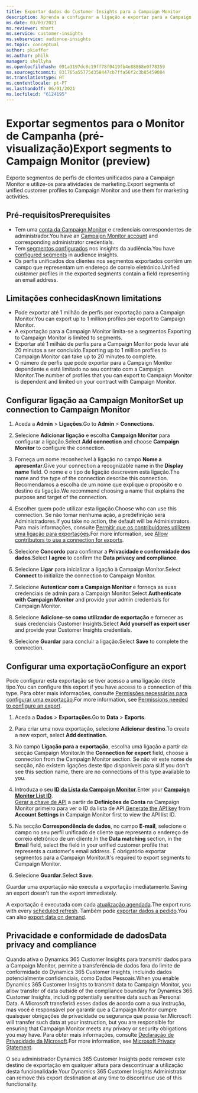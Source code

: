 ```yaml
---
title: Exportar dados do Customer Insights para a Campaign Monitor
description: Aprenda a configurar a ligação e exportar para a Campaign Monitor.
ms.date: 03/03/2021
ms.reviewer: mhart
ms.service: customer-insights
ms.subservice: audience-insights
ms.topic: conceptual
author: pkieffer
ms.author: philk
manager: shellyha
ms.openlocfilehash: 091a3197dc0c19ff78f0419fb4e88868e0f78359
ms.sourcegitcommit: 831765a55775d358447cb7ffa56f2c3b85459084
ms.translationtype: HT
ms.contentlocale: pt-PT
ms.lasthandoff: 06/01/2021
ms.locfileid: "6124195"
---
```

# <a name="export-segments-to-campaign-monitor-preview"></a><span data-ttu-id="a800f-103">Exportar segmentos para o Monitor de Campanha (pré-visualização)</span><span class="sxs-lookup"><span data-stu-id="a800f-103">Export segments to Campaign Monitor (preview)</span></span>

<span data-ttu-id="a800f-104">Exporte segmentos de perfis de clientes unificados para a Campaign Monitor e utilize-os para atividades de marketing.</span><span class="sxs-lookup"><span data-stu-id="a800f-104">Export segments of unified customer profiles to Campaign Monitor and use them for marketing activities.</span></span>

## <a name="prerequisites"></a><span data-ttu-id="a800f-105">Pré-requisitos</span><span class="sxs-lookup"><span data-stu-id="a800f-105">Prerequisites</span></span>

-   <span data-ttu-id="a800f-106">Tem uma [conta da Campaign Monitor](https://www.campaignmonitor.com/) e credenciais correspondentes de administrador.</span><span class="sxs-lookup"><span data-stu-id="a800f-106">You have an [Campaign Monitor account](https://www.campaignmonitor.com/) and corresponding administrator credentials.</span></span>
-   <span data-ttu-id="a800f-107">Tem [segmentos configurados](segments.md) nos insights da audiência.</span><span class="sxs-lookup"><span data-stu-id="a800f-107">You have [configured segments](segments.md) in audience insights.</span></span>
-   <span data-ttu-id="a800f-108">Os perfis unificados dos clientes nos segmentos exportados contêm um campo que representam um endereço de correio eletrónico.</span><span class="sxs-lookup"><span data-stu-id="a800f-108">Unified customer profiles in the exported segments contain a field representing an email address.</span></span>

## <a name="known-limitations"></a><span data-ttu-id="a800f-109">Limitações conhecidas</span><span class="sxs-lookup"><span data-stu-id="a800f-109">Known limitations</span></span>

- <span data-ttu-id="a800f-110">Pode exportar até 1 milhão de perfis por exportação para a Campaign Monitor.</span><span class="sxs-lookup"><span data-stu-id="a800f-110">You can export up to 1 million profiles per export to Campaign Monitor.</span></span>
- <span data-ttu-id="a800f-111">A exportação para a Campaign Monitor limita-se a segmentos.</span><span class="sxs-lookup"><span data-stu-id="a800f-111">Exporting to Campaign Monitor is limited to segments.</span></span>
- <span data-ttu-id="a800f-112">Exportar até 1 milhão de perfis para a Campaign Monitor pode levar até 20 minutos a ser concluído.</span><span class="sxs-lookup"><span data-stu-id="a800f-112">Exporting up to 1 million profiles to Campaign Monitor can take up to 20 minutes to complete.</span></span> 
- <span data-ttu-id="a800f-113">O número de perfis que pode exportar para a Campaign Monitor dependente e está limitado no seu contrato com a Campaign Monitor.</span><span class="sxs-lookup"><span data-stu-id="a800f-113">The number of profiles that you can export to Campaign Monitor is dependent and limited on your contract with Campaign Monitor.</span></span>

## <a name="set-up-connection-to-campaign-monitor"></a><span data-ttu-id="a800f-114">Configurar ligação aa Campaign Monitor</span><span class="sxs-lookup"><span data-stu-id="a800f-114">Set up connection to Campaign Monitor</span></span>

1. <span data-ttu-id="a800f-115">Aceda a **Admin** > **Ligações**.</span><span class="sxs-lookup"><span data-stu-id="a800f-115">Go to **Admin** > **Connections**.</span></span>

1. <span data-ttu-id="a800f-116">Selecione **Adicionar ligação** e escolha **Campaign Monitor** para configurar a ligação.</span><span class="sxs-lookup"><span data-stu-id="a800f-116">Select **Add connection** and choose **Campaign Monitor** to configure the connection.</span></span>

1. <span data-ttu-id="a800f-117">Forneça um nome reconhecível à ligação no campo **Nome a apresentar**.</span><span class="sxs-lookup"><span data-stu-id="a800f-117">Give your connection a recognizable name in the **Display name** field.</span></span> <span data-ttu-id="a800f-118">O nome e o tipo de ligação descrevem esta ligação.</span><span class="sxs-lookup"><span data-stu-id="a800f-118">The name and the type of the connection describe this connection.</span></span> <span data-ttu-id="a800f-119">Recomendamos a escolha de um nome que explique o propósito e o destino da ligação.</span><span class="sxs-lookup"><span data-stu-id="a800f-119">We recommend choosing a name that explains the purpose and target of the connection.</span></span>

1. <span data-ttu-id="a800f-120">Escolher quem pode utilizar esta ligação.</span><span class="sxs-lookup"><span data-stu-id="a800f-120">Choose who can use this connection.</span></span> <span data-ttu-id="a800f-121">Se não tomar nenhuma ação, a predefinição será Administradores.</span><span class="sxs-lookup"><span data-stu-id="a800f-121">If you take no action, the default will be Administrators.</span></span> <span data-ttu-id="a800f-122">Para mais informações, consulte [Permitir que os contribuidores utilizem uma ligação para exportações](connections.md#allow-contributors-to-use-a-connection-for-exports).</span><span class="sxs-lookup"><span data-stu-id="a800f-122">For more information, see [Allow contributors to use a connection for exports](connections.md#allow-contributors-to-use-a-connection-for-exports).</span></span>

1. <span data-ttu-id="a800f-123">Selecione **Concordo** para confirmar a **Privacidade e conformidade dos dados**.</span><span class="sxs-lookup"><span data-stu-id="a800f-123">Select **I agree** to confirm the **Data privacy and compliance**.</span></span>

1. <span data-ttu-id="a800f-124">Selecione **Ligar** para inicializar a ligação à Campaign Monitor.</span><span class="sxs-lookup"><span data-stu-id="a800f-124">Select **Connect** to initialize the connection to Campaign Monitor.</span></span>

1. <span data-ttu-id="a800f-125">Selecione **Autenticar com a Campaign Monitor** e forneça as suas credenciais de admin para a Campaign Monitor.</span><span class="sxs-lookup"><span data-stu-id="a800f-125">Select **Authenticate with Campaign Monitor** and provide your admin credentials for Campaign Monitor.</span></span>

1. <span data-ttu-id="a800f-126">Selecione **Adicione-se como utilizador de exportação** e fornecer as suas credenciais Customer Insights.</span><span class="sxs-lookup"><span data-stu-id="a800f-126">Select **Add yourself as export user** and provide your Customer Insights credentials.</span></span>

1. <span data-ttu-id="a800f-127">Selecione **Guardar** para concluir a ligação.</span><span class="sxs-lookup"><span data-stu-id="a800f-127">Select **Save** to complete the connection.</span></span>

## <a name="configure-an-export"></a><span data-ttu-id="a800f-128">Configurar uma exportação</span><span class="sxs-lookup"><span data-stu-id="a800f-128">Configure an export</span></span>

<span data-ttu-id="a800f-129">Pode configurar esta exportação se tiver acesso a uma ligação deste tipo.</span><span class="sxs-lookup"><span data-stu-id="a800f-129">You can configure this export if you have access to a connection of this type.</span></span> <span data-ttu-id="a800f-130">Para obter mais informações, consulte [Permissões necessárias para configurar uma exportação](export-destinations.md#set-up-a-new-export).</span><span class="sxs-lookup"><span data-stu-id="a800f-130">For more information, see [Permissions needed to configure an export](export-destinations.md#set-up-a-new-export).</span></span>

1. <span data-ttu-id="a800f-131">Aceda a **Dados** > **Exportações**.</span><span class="sxs-lookup"><span data-stu-id="a800f-131">Go to **Data** > **Exports**.</span></span>

1. <span data-ttu-id="a800f-132">Para criar uma nova exportação, selecione **Adicionar destino**.</span><span class="sxs-lookup"><span data-stu-id="a800f-132">To create a new export, select **Add destination**.</span></span>

1. <span data-ttu-id="a800f-133">No campo **Ligação para a exportação**, escolha uma ligação a partir da secção Campaign Monitor.</span><span class="sxs-lookup"><span data-stu-id="a800f-133">In the **Connection for export** field, choose a connection from the Campaign Monitor section.</span></span> <span data-ttu-id="a800f-134">Se não vir este nome de secção, não existem ligações deste tipo disponíveis para si.</span><span class="sxs-lookup"><span data-stu-id="a800f-134">If you don't see this section name, there are no connections of this type available to you.</span></span>

1. <span data-ttu-id="a800f-135">Introduza o seu [**ID da Lista da Campaign Monitor**](https://www.campaignmonitor.com/api/getting-started/#your-list-id).</span><span class="sxs-lookup"><span data-stu-id="a800f-135">Enter your [**Campaign Monitor List ID**](https://www.campaignmonitor.com/api/getting-started/#your-list-id).</span></span>    
   <span data-ttu-id="a800f-136">[Gerar a chave de API](https://www.campaignmonitor.com/api/getting-started/) a partir de **Definições de Conta** na Campaign Monitor primeiro para ver o ID da lista de API.</span><span class="sxs-lookup"><span data-stu-id="a800f-136">[Generate the API key](https://www.campaignmonitor.com/api/getting-started/) from **Account Settings** in Campaign Monitor first to view the API list ID.</span></span>  

3. <span data-ttu-id="a800f-137">Na secção **Correspondência de dados**, no campo **E-mail**, selecione o campo no seu perfil unificado de cliente que representa o endereço de correio eletrónico de um cliente.</span><span class="sxs-lookup"><span data-stu-id="a800f-137">In the **Data matching** section, in the **Email** field, select the field in your unified customer profile that represents a customer's email address.</span></span> <span data-ttu-id="a800f-138">É obrigatório exportar segmentos para a Campaign Monitor.</span><span class="sxs-lookup"><span data-stu-id="a800f-138">It's required to export segments to Campaign Monitor.</span></span>

1. <span data-ttu-id="a800f-139">Selecione **Guardar**.</span><span class="sxs-lookup"><span data-stu-id="a800f-139">Select **Save**.</span></span>

<span data-ttu-id="a800f-140">Guardar uma exportação não executa a exportação imediatamente.</span><span class="sxs-lookup"><span data-stu-id="a800f-140">Saving an export doesn't run the export immediately.</span></span>

<span data-ttu-id="a800f-141">A exportação é executada com cada [atualização agendada](system.md#schedule-tab).</span><span class="sxs-lookup"><span data-stu-id="a800f-141">The export runs with every [scheduled refresh](system.md#schedule-tab).</span></span> <span data-ttu-id="a800f-142">Também pode [exportar dados a pedido](export-destinations.md#run-exports-on-demand).</span><span class="sxs-lookup"><span data-stu-id="a800f-142">You can also [export data on demand](export-destinations.md#run-exports-on-demand).</span></span> 


## <a name="data-privacy-and-compliance"></a><span data-ttu-id="a800f-143">Privacidade e conformidade de dados</span><span class="sxs-lookup"><span data-stu-id="a800f-143">Data privacy and compliance</span></span>

<span data-ttu-id="a800f-144">Quando ativa o Dynamics 365 Customer Insights para transmitir dados para a Campaign Monitor, permite a transferência de dados fora do limite de conformidade do Dynamics 365 Customer Insights, incluindo dados potencialmente confidenciais, como Dados Pessoais.</span><span class="sxs-lookup"><span data-stu-id="a800f-144">When you enable Dynamics 365 Customer Insights to transmit data to Campaign Monitor, you allow transfer of data outside of the compliance boundary for Dynamics 365 Customer Insights, including potentially sensitive data such as Personal Data.</span></span> <span data-ttu-id="a800f-145">A Microsoft transferirá esses dados de acordo com a sua instrução, mas você é responsável por garantir que a Campaign Monitor cumpre quaisquer obrigações de privacidade ou segurança que possa ter.</span><span class="sxs-lookup"><span data-stu-id="a800f-145">Microsoft will transfer such data at your instruction, but you are responsible for ensuring that Campaign Monitor meets any privacy or security obligations you may have.</span></span> <span data-ttu-id="a800f-146">Para obter mais informações, consulte [Declaração de Privacidade da Microsoft](https://go.microsoft.com/fwlink/?linkid=396732).</span><span class="sxs-lookup"><span data-stu-id="a800f-146">For more information, see [Microsoft Privacy Statement](https://go.microsoft.com/fwlink/?linkid=396732).</span></span>

<span data-ttu-id="a800f-147">O seu administrador Dynamics 365 Customer Insights pode remover este destino de exportação em qualquer altura para descontinuar a utilização desta funcionalidade.</span><span class="sxs-lookup"><span data-stu-id="a800f-147">Your Dynamics 365 Customer Insights Administrator can remove this export destination at any time to discontinue use of this functionality.</span></span>
